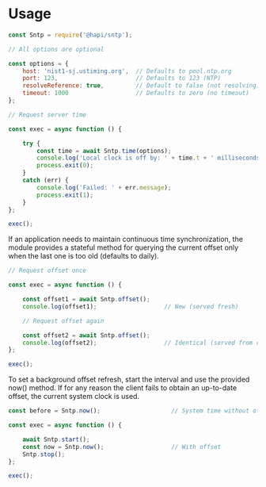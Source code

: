 
# Usage

```javascript
const Sntp = require('@hapi/sntp');

// All options are optional

const options = {
    host: 'nist1-sj.ustiming.org',  // Defaults to pool.ntp.org
    port: 123,                      // Defaults to 123 (NTP)
    resolveReference: true,         // Default to false (not resolving)
    timeout: 1000                   // Defaults to zero (no timeout)
};

// Request server time

const exec = async function () {

    try {
        const time = await Sntp.time(options);
        console.log('Local clock is off by: ' + time.t + ' milliseconds');
        process.exit(0);
    }
    catch (err) {
        console.log('Failed: ' + err.message);
        process.exit(1);
    }
};

exec();
```

If an application needs to maintain continuous time synchronization, the module provides a stateful method for
querying the current offset only when the last one is too old (defaults to daily).

```javascript
// Request offset once

const exec = async function () {

    const offset1 = await Sntp.offset();
    console.log(offset1);                   // New (served fresh)

    // Request offset again

    const offset2 = await Sntp.offset();
    console.log(offset2);                   // Identical (served from cache)
};

exec();
```

To set a background offset refresh, start the interval and use the provided now() method. If for any reason the
client fails to obtain an up-to-date offset, the current system clock is used.

```javascript
const before = Sntp.now();                    // System time without offset

const exec = async function () {

    await Sntp.start();
    const now = Sntp.now();                   // With offset
    Sntp.stop();
};

exec();
```